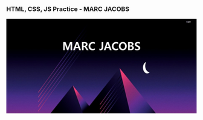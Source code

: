 ### HTML, CSS, JS Practice - MARC JACOBS

<img width=600 src="https://raw.githubusercontent.com/dhdl618/MarcJacobsWeb/master/thumnail.png">